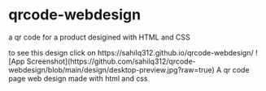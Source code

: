 # qrcode-webdesign
<p>a qr code for a product desigined with HTML and CSS</p>
to see this design click on  https://sahilq312.github.io/qrcode-webdesign/
![App Screenshot](https://github.com/sahilq312/qrcode-webdesign/blob/main/design/desktop-preview.jpg?raw=true)
A qr code page web design made with html and css
